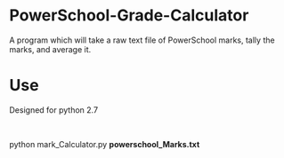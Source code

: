 # PowerSchool-Grade-Calculator
A program which will take a raw text file of PowerSchool marks, tally the marks, and average it. 


# Use
Designed for python 2.7

<br />

python mark_Calculator.py __powerschool_Marks.txt__

